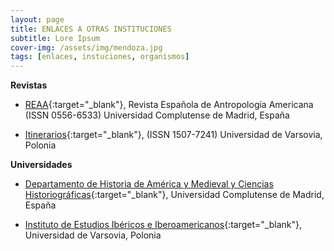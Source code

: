 ```yaml
---
layout: page
title: ENLACES A OTRAS INSTITUCIONES
subtitle: Lore Ipsum
cover-img: /assets/img/mendoza.jpg
tags: [enlaces, instuciones, organismos]
---
```


**Revistas**

- [REAA](https://revistas.ucm.es/index.php/reaa){:target="_blank"}, Revista Española de Antropología Americana (ISSN 0556-6533) Universidad Complutense de Madrid, España

- [Itinerarios](https://itinerarios.uw.edu.pl/){:target="_blank"}, (ISSN 1507-7241) Universidad de Varsovia, Polonia

**Universidades**

- [Departamento de Historia de América y Medieval y Ciencias Historiográficas](https://www.ucm.es/amcytme/){:target="_blank"}, Universidad Complutense de Madrid, España

- [Instituto de Estudios Ibéricos e Iberoamericanos](https://www.iberystyka.uw.edu.pl/es){:target="_blank"}, Universidad de Varsovia, Polonia
